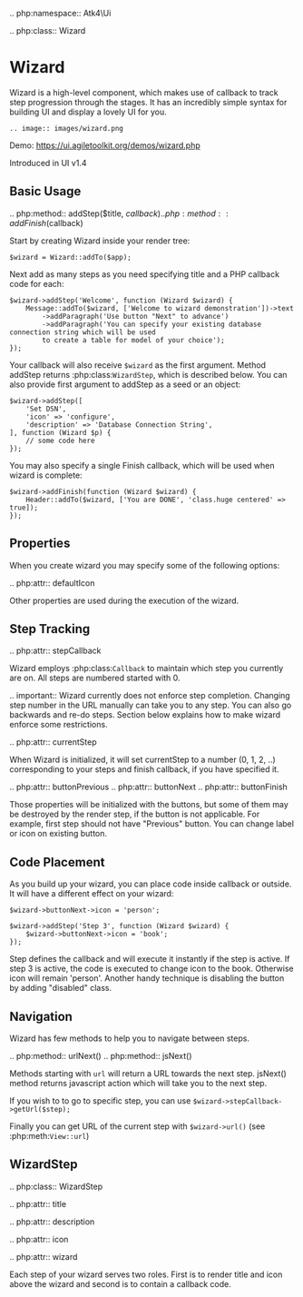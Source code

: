 .. php:namespace:: Atk4\Ui

.. php:class:: Wizard

# Wizard

Wizard is a high-level component, which makes use of callback to track step progression through the stages. It has an incredibly
simple syntax for building UI and display a lovely UI for you.

    .. image:: images/wizard.png


Demo: https://ui.agiletoolkit.org/demos/wizard.php

Introduced in UI v1.4

## Basic Usage

.. php:method:: addStep($title, $callback)
.. php:method:: addFinish($callback)

Start by creating Wizard inside your render tree:

```
$wizard = Wizard::addTo($app);
```

Next add as many steps as you need specifying title and a PHP callback code for each:

```
$wizard->addStep('Welcome', function (Wizard $wizard) {
    Message::addTo($wizard, ['Welcome to wizard demonstration'])->text
        ->addParagraph('Use button "Next" to advance')
        ->addParagraph('You can specify your existing database connection string which will be used
        to create a table for model of your choice');
});
```

Your callback will also receive `$wizard` as the first argument. Method addStep returns :php:class:`WizardStep`,
which is described below. You can also provide first argument to addStep as a seed or an object:

```
$wizard->addStep([
    'Set DSN',
    'icon' => 'configure',
    'description' => 'Database Connection String',
], function (Wizard $p) {
    // some code here
});
```

You may also specify a single Finish callback, which will be used when wizard is complete:

```
$wizard->addFinish(function (Wizard $wizard) {
    Header::addTo($wizard, ['You are DONE', 'class.huge centered' => true]);
});
```

## Properties

When you create wizard you may specify some of the following options:

.. php:attr:: defaultIcon

Other properties are used during the execution of the wizard.

## Step Tracking

.. php:attr:: stepCallback

Wizard employs :php:class:`Callback` to maintain which step you currently are on. All steps are numbered
started with 0.

.. important:: Wizard currently does not enforce step completion. Changing step number in the URL manually can
    take you to any step. You can also go backwards and re-do steps. Section below explains how to make wizard
    enforce some restrictions.

.. php:attr:: currentStep

When Wizard is initialized, it will set currentStep to a number (0, 1, 2, ..) corresponding to your steps
and finish callback, if you have specified it.

.. php:attr:: buttonPrevious
.. php:attr:: buttonNext
.. php:attr:: buttonFinish

Those properties will be initialized with the buttons, but some of them may be destroyed by the render step,
if the button is not applicable. For example, first step should not have "Previous" button. You can change label
or icon on existing button.

## Code Placement

As you build up your wizard, you can place code inside callback or outside. It will have a different effect
on your wizard:

```
$wizard->buttonNext->icon = 'person';

$wizard->addStep('Step 3', function (Wizard $wizard) {
    $wizard->buttonNext->icon = 'book';
});
```


Step defines the callback and will execute it instantly if the step is active. If step 3 is active, the code
is executed to change icon to the book. Otherwise icon will remain 'person'. Another handy technique is
disabling the button by adding "disabled" class.

## Navigation

Wizard has few methods to help you to navigate between steps.

.. php:method:: urlNext()
.. php:method:: jsNext()

Methods starting with `url` will return a URL towards the next step. jsNext() method returns javascript action
which will take you to the next step.

If you wish to to go to specific step, you can use `$wizard->stepCallback->getUrl($step);`

Finally you can get URL of the current step with `$wizard->url()` (see :php:meth:`View::url`)

## WizardStep

.. php:class:: WizardStep

.. php:attr:: title

.. php:attr:: description

.. php:attr:: icon

.. php:attr:: wizard

Each step of your wizard serves two roles. First is to render title and icon above the wizard and second is
to contain a callback code.







